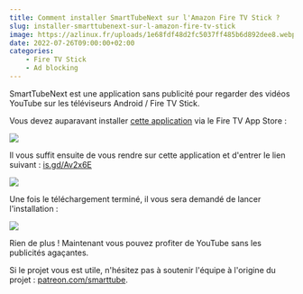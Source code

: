 ```yaml
---
title: Comment installer SmartTubeNext sur l'Amazon Fire TV Stick ?
slug: installer-smarttubenext-sur-l-amazon-fire-tv-stick
image: https://azlinux.fr/uploads/1e68fdf48d2fc5037ff485b6d892dee8.webp
date: 2022-07-26T09:00:00+02:00
categories:
    - Fire TV Stick
    - Ad blocking
---
```


SmartTubeNext est une application sans publicité pour regarder des vidéos YouTube sur les téléviseurs Android / Fire TV Stick.

Vous devez auparavant installer [cette application](https://amazon.fr/dp/B01N0BP507) via le Fire TV App Store :

![](https://azlinux.fr/uploads/4b25794be0bb8ddd0471711757e1b65b.webp)

Il vous suffit ensuite de vous rendre sur cette application et d'entrer le lien suivant : [is.gd/Av2x6E](https://is.gd/Av2x6E)

![](https://azlinux.fr/uploads/9cdaf79f0eb7e70e02047ba2fa108866.webp)

Une fois le téléchargement terminé, il vous sera demandé de lancer l'installation :

![](https://azlinux.fr/uploads/0b012f0b4471db6214634903318f380e.webp)

Rien de plus ! Maintenant vous pouvez profiter de YouTube sans les publicités agaçantes.

Si le projet vous est utile, n'hésitez pas à soutenir l'équipe à l'origine du projet : [patreon.com/smarttube](https://patreon.com/smarttube).
